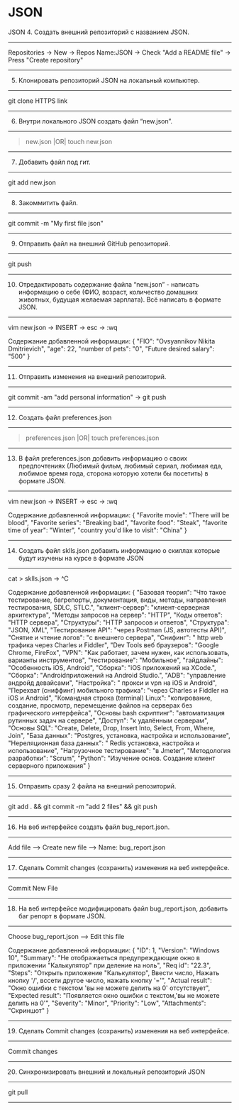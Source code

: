 # JSON

JSON
 4. Создать внешний репозиторий c названием JSON.
***
Repositories -> New -> Repos Name:JSON -> Check "Add a README file" -> Press "Create repository"
***
 5. Клонировать репозиторий JSON на локальный компьютер.
***
git clone HTTPS link
***
 6. Внутри локального JSON создать файл “new.json”.
***
 > new.json |OR| touch new.json
***
 7. Добавить файл под гит.
***
git add new.json
***
 8. Закоммитить файл.
***
git commit -m "My first file json"
***
 9. Отправить файл на внешний GitHub репозиторий.
***
git push
***
 10. Отредактировать содержание файла “new.json” - написать информацию о себе (ФИО, возраст, количество домашних животных, будущая желаемая зарплата). Всё написать в формате JSON.
***
vim new.json -> INSERT -> esc -> :wq

Содержание добавленной информации:
{
 "FIO": "Ovsyannikov Nikita Dmitrievich",
 "age": 22,
 "number of pets": "0",
 "Future desired salary": "500"
}
***
 11. Отправить изменения на внешний репозиторий.
***
git commit -am "add personal information" -> git push
***
 12. Создать файл preferences.json
***
> preferences.json |OR| touch preferences.json
***
 13. В файл preferences.json добавить информацию о своих предпочтениях (Любимый фильм, любимый сериал, любимая еда, любимое время года, сторона которую хотели бы посетить) в формате JSON.
***
vim new.json -> INSERT -> esc -> :wq

Содержание добавленной информации:
{
 "Favorite movie": "There will be blood",
 "Favorite series": "Breaking bad",
 "favorite food": "Steak",
 "favorite time of year": "Winter",
 "country you'd like to visit": "China"
}
***
 14. Создать файл sklls.json добавить информацию о скиллах которые будут изучены на курсе в формате JSON
***
cat > sklls.json -> ^C

Содержание добавленной информации:
{
    "Базовая теория": "Что такое тестирование, багрепорты, документация, виды, методы, направления тестирования, SDLC, STLC.",
    "клиент-сервер": "клиент-серверная архитектура",
    "Методы запросов на сервер": "HTTP",
    "Коды ответов": "HTTP сервера",
    "Структуры": "HTTP запросов и ответов",
    "Структура": "JSON, XML",
    "Тестирование API": "через Postman (JS, автотесты API)",
    "Снятие и чтение логов": "c внешнего сервера",
    "Снифинг": " http web трафика через Charles и Fiddler",
    "Dev Tools веб браузеров": "Google Chrome, FireFox",
    "VPN": "Как работает, зачем нужен, как использовать, варианты инструментов",
    "тестирование": "Мобильное",
    "гайдлайны": "Особенность iOS, Android",
    "Сборка": "iOS приложений на XCode.",
    "Сборка": "Androidприложений на Android Studio.",
    "ADB": "управление андройд девайсами",
    "Настройка": " прокси и vpn на iOS и Android",
    "Перехват (сниффинг) мобильного трафика": "через Charles и Fiddler на iOS и Android",
    "Командная строка (terminal) Linux": "копирование, создание, просмотр, перемещение файлов на серверах без графического интерфейса",
    "Основы bash скриптинг": "автоматизация рутинных задач на сервере",
    "Доступ": "к удалённым серверам",
    "Основы SQL": "Create, Delete, Drop, Insert Into, Select, From, Where, Join",
    "База данных": "Postgres, установка, настройка и использование",
    "Нереляционная база данных": " Redis установка, настройка и использование",
    "Нагрузочное тестирование": "в Jmeter",
    "Методология разработки": "Scrum",
    "Python": "Изучение основ. Создание клиент серверного приложения"
}
***
 15. Отправить сразу 2 файла на внешний репозиторий.
***
git add . && git commit -m "add 2 files" && git push
***
 16. На веб интерфейсе создать файл bug_report.json.
***
Add file --> Create new file --> Name: bug_report.json
***
 17. Сделать Commit changes (сохранить) изменения на веб интерфейсе.
***
Commit New File
***
 18. На веб интерфейсе модифицировать файл bug_report.json, добавить баг репорт в формате JSON.
***
Choose bug_report.json --> Edit this file

Содержание добавленной информации:
{
	"ID": 1,
        "Version": "Windows 10",
	"Summary": "Не отображаеться предупреждающие окно в приложении "Калькулятор" при деление на ноль",
	"Req id": "22.3",
	"Steps": "Открыть приложение "Калькулятор", Ввести число, Нажать кнопку '/', вссети другое число, нажать кнопку '='",
	"Actual result": "Окно ошибки с текстом 'вы не можете делить на 0' отсутствует",
	"Expected result": "Появляется окно ошибки с текстом,'вы не можете делить на 0'",
	"Severity": "Minor",
	"Priority": "Low",
        "Attachments": "Скриншот"
}
***
 19. Сделать Commit changes (сохранить) изменения на веб интерфейсе.
***
Commit changes
***
 20. Синхронизировать внешний и локальный репозиторий JSON
***
git pull
***
